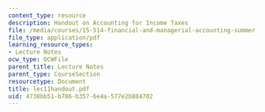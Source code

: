 ```yaml
---
content_type: resource
description: Handout on Accounting for Income Taxes
file: /media/courses/15-514-financial-and-managerial-accounting-summer-2003/4738bb51b786b3576e4a577e2b884702_lec11handout.pdf
file_type: application/pdf
learning_resource_types:
- Lecture Notes
ocw_type: OCWFile
parent_title: Lecture Notes
parent_type: CourseSection
resourcetype: Document
title: lec11handout.pdf
uid: 4738bb51-b786-b357-6e4a-577e2b884702
---
```

